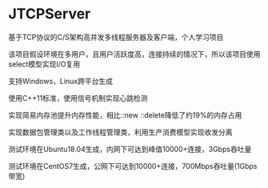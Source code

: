 # JTCPServer

基于TCP协议的C/S架构高并发多线程服务器及客户端，个人学习项目

该项目假设环境在多用户，且用户活跃度高，连接持续的情况下，所以该项目使用select模型实现I/O复用

支持Windows，Linux跨平台生成

使用C++11标准，使用信号机制实现心跳检测

实现简易内存池提升内存性能，相比::new ::delete降低了约19%的内存占用

实现数据包管理类以及工作线程管理类，利用生产消费模型实现收发分离

测试环境在Ubuntu18.04生成，内网下可达到峰值10000+连接，3Gbps吞吐量

测试环境在CentOS7生成，公网下可达到10000+连接，700Mbps吞吐量(1Gbps带宽) 

